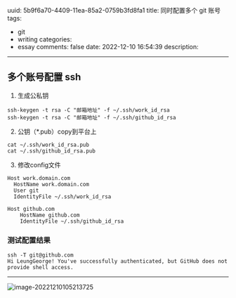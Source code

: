 uuid: 5b9f6a70-4409-11ea-85a2-0759b3fd8fa1
title: 同时配置多个 git 账号
tags:
  - git
  - writing
categories:
  - essay
comments: false
date: 2022-12-10 16:54:39
description:
---


<!--more-->

## 多个账号配置 ssh 

1. 生成公私钥
```
ssh-keygen -t rsa -C "邮箱地址" -f ~/.ssh/work_id_rsa
ssh-keygen -t rsa -C "邮箱地址" -f ~/.ssh/github_id_rsa
```

2. 公钥（*.pub）copy到平台上
```
cat ~/.ssh/work_id_rsa.pub
cat ~/.ssh/github_id_rsa.pub
```

3. 修改config文件
```
Host work.domain.com
  HostName work.domain.com
  User git
  IdentityFile ~/.ssh/work_id_rsa

Host github.com
    HostName github.com
    IdentityFile ~/.ssh/github_id_rsa
```

### 测试配置结果
```
ssh -T git@github.com
Hi LeungGeorge! You've successfully authenticated, but GitHub does not provide shell access.
```

---
![image-20221210105213725](/images/image-20221210105213725.png)

<link rel="stylesheet" href="http://yandex.st/highlightjs/6.1/styles/default.min.css">

<script src="http://yandex.st/highlightjs/6.1/highlight.min.js"></script>
<script>
hljs.tabReplace = ' ';
hljs.initHighlightingOnLoad();
</script>

<!-- > 来源：[https://leunggeorge.github.io/](https://leunggeorge.github.io/)   -->

